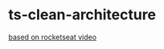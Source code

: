 # ts-clean-architecture
[based on rocketseat video](https://www.youtube.com/watch?v=vAV4Vy4jfkc&list=FLSD9wnPwXObxzHWEmSfyNMA&index=4&t=805s&ab_channel=Rocketseat)